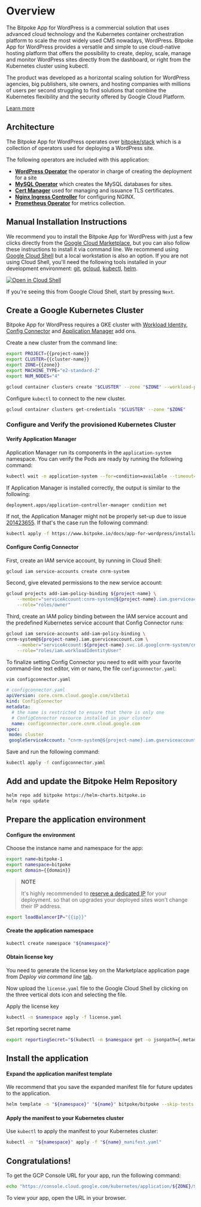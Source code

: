 # Overview
<walkthrough-tutorial-duration duration="15"></walkthrough-tutorial-duration>

The Bitpoke App for WordPress is a commercial solution that uses advanced cloud technology and the Kubernetes container orchestration platform to scale the most widely used CMS nowadays, WordPress. Bitpoke App for WordPress provides a versatile and simple to use cloud-native hosting platform that offers the possibility to create, deploy, scale, manage and monitor WordPress sites directly from the dashboard, or right from the Kubernetes cluster using kubectl.

The product was developed as a horizontal scaling solution for WordPress agencies, big publishers, site owners, and hosting companies with millions of users per second struggling to find solutions that combine the Kubernetes flexibility and the security offered by Google Cloud Platform.

[Learn more](https://www.bitpoke.io/wordpress/)

## Architecture

The Bitpoke App for WordPress operates over [bitpoke/stack](https://github.com/bitpoke/stack) which is
a collection of operators used for deploying a WordPress site.

The following operators are included with this application:
 * [**WordPress Operator**](https://github.com/bitpoke/wordpress-operator) the operator in charge
   of creating the deployment for a site
 * [**MySQL Operator**](https://github.com/bitpoke/mysql-operator) which creates the MySQL
   databases for sites.
 * [**Cert Manager**](https://github.com/jetstack/cert-manager) used for managing and issuance TLS
   certificates.
 * [**Nginx Ingress Controller**](https://github.com/kubernetes/ingress-nginx) for configuring NGINX.
 * [**Prometheus Operator**](https://github.com/prometheus-operator/prometheus-operator) for metrics collection.

## Manual Installation Instructions

We recommend you to install the Bitpoke App for WordPress with just a few clicks directly from the [Google Cloud Marketplace](https://console.cloud.google.com/marketplace/product/press-labs-public/presslabs-dashboard), but you can also follow these instructions to install it via command line. We recommend using [Google Cloud Shell](https://ssh.cloud.google.com/?cloudshell_git_repo=https://github.com/bitpoke/bitpoke-gcp-marketplace&cloudshell_git_branch=release-1.8&cloudshell_tutorial=README.md&shellonly=true) but a local workstation is also an option. 
If you are not using Cloud Shell, you'll need the following tools installed in your development environment: [git](https://git-scm.com/book/en/v2/Getting-Started-Installing-Git), [gcloud](https://cloud.google.com/sdk/gcloud/), [kubectl](https://kubernetes.io/docs/reference/kubectl/overview/), [helm](https://helm.sh/docs/intro/quickstart/).

[![Open in Cloud Shell](http://gstatic.com/cloudssh/images/open-btn.svg)](https://ssh.cloud.google.com/?cloudshell_git_repo=https://github.com/bitpoke/bitpoke-gcp-marketplace&cloudshell_git_branch=release-1.8&cloudshell_tutorial=README.md&shellonly=true)

If you're seeing this from Google Cloud Shell, start by pressing `Next`.

## Create a Google Kubernetes Cluster

Bitpoke App for WordPress requires a GKE cluster with [Workload Identity](https://cloud.google.com/kubernetes-engine/docs/how-to/workload-identity), [Config Connector](https://cloud.google.com/config-connector/docs/how-to/install-upgrade-uninstall) and [Application Manager](https://cloud.google.com/kubernetes-engine/docs/how-to/add-on/application-delivery) add ons.

<walkthrough-project-setup></walkthrough-project-setup>
<walkthrough-watcher-constant key="cluster-name" value="bitpoke-1"></walkthrough-watcher-constant>
<walkthrough-watcher-constant key="zone" value="us-west1-a"></walkthrough-watcher-constant>
<walkthrough-watcher-constant key="domain" value="app.mysite.com"></walkthrough-watcher-constant>
<walkthrough-watcher-constant key="ip" value="12.34.56.78"></walkthrough-watcher-constant>


Create a new cluster from the command line:

```sh
export PROJECT={{project-name}}
export CLUSTER={{cluster-name}}
export ZONE={{zone}}
export MACHINE_TYPE="e2-standard-2"
export NUM_NODES="4"
```

```sh
gcloud container clusters create "$CLUSTER" --zone "$ZONE" --workload-pool=$PROJECT.svc.id.goog --addons=ApplicationManager,ConfigConnector,HorizontalPodAutoscaling --machine-type=${MACHINE_TYPE} --num-nodes=${NUM_NODES}
```

Configure `kubectl` to connect to the new cluster.

```sh
gcloud container clusters get-credentials "$CLUSTER" --zone "$ZONE"
```

### Configure and Verify the provisioned Kubernetes Cluster

#### Verify Application Manager

Application Manager run its components in the `application-system` namespace. You can verify the Pods are ready by running the following command:

```sh
kubectl wait -n application-system --for=condition=available --timeout=10s deployment --all
```

If Application Manager is installed correctly, the output is similar to the following:

```terminal
deployment.apps/application-controller-manager condition met
```
If not, the Application Manager might not be properly set-up due to issue [201423655](https://issuetracker.google.com/issues/201423655).
If that's the case run the following command:

```sh
kubectl apply -f https://www.bitpoke.io/docs/app-for-wordpress/installation/kalm-gcp-fix-201423655.yaml
```

#### Configure Config Connector

First, create an IAM service account, by running in Cloud Shell:

```bash
gcloud iam service-accounts create cnrm-system
```

Second, give elevated permissions to the new service account:

```bash
gcloud projects add-iam-policy-binding ${project-name} \
    --member="serviceAccount:cnrm-system@${project-name}.iam.gserviceaccount.com" \
    --role="roles/owner"
```

Third, create an IAM policy binding between the IAM service account and the predefined Kubernetes service account that Config Connector runs:

```bash
gcloud iam service-accounts add-iam-policy-binding \
cnrm-system@${project-name}.iam.gserviceaccount.com \
    --member="serviceAccount:${project-name}.svc.id.goog[cnrm-system/cnrm-controller-manager]" \
    --role="roles/iam.workloadIdentityUser"
```

To finalize setting Config Connector you need to edit with your favorite command-line text editor, vim or nano, the file `configconnector.yaml`:

```sh
vim configconnector.yaml
```

```yaml
# configconnector.yaml
apiVersion: core.cnrm.cloud.google.com/v1beta1
kind: ConfigConnector
metadata:
  # the name is restricted to ensure that there is only one
  # ConfigConnector resource installed in your cluster
  name: configconnector.core.cnrm.cloud.google.com
spec:
 mode: cluster
 googleServiceAccount: "cnrm-system@${project-name}.iam.gserviceaccount.com"
```

Save and run the following command:

```bash
kubectl apply -f configconnector.yaml
```

## Add and update the Bitpoke Helm Repository

```sh
helm repo add bitpoke https://helm-charts.bitpoke.io
helm repo update
```

## Prepare the application environment

#### Configure the environment

Choose the instance name and namespace for the app:

```sh
export name=bitpoke-1
export namespace=bitpoke
export domain={{domain}}
```

> __NOTE__
>
> It's highly recommended to [reserve a dedicated IP](https://cloud.google.com/compute/docs/ip-addresses/reserve-static-external-ip-address) for your deployment. so that on upgrades your deployed sites won't change their IP address.

```sh
export loadBalancerIP="{{ip}}"
```

#### Create the application namespace

```sh
kubectl create namespace "${namespace}"
```

#### Obtain license key

You need to generate the license key on the Marketplace application page from _Deploy via command line_ [tab](https://console.cloud.google.com/marketplace/kubernetes/config/press-labs-public/presslabs-dashboard).

Now upload the `license.yaml` file to the Google Cloud Shell by clicking on the three vertical dots icon and selecting the file.

Apply the license key

```sh
kubectl -n $namespace apply -f license.yaml
```

Set reporting secret name

```sh
export reportingSecret="$(kubectl -n $namespace get -o jsonpath={.metadata.name} -f license.yaml)"
```

## Install the application

#### Expand the application manifest template

We recommend that you save the expanded manifest file for future updates to the application.

```sh
helm template -n "${namespace}" "${name}" bitpoke/bitpoke --skip-tests -f values.yaml --set-string marketplace.loadBalancerIP="${loadBalancerIP}" --set-string marketplace.domain="${domain}" --set-string metering.gcp.secretName="${reportingSecret}" > "${name}_manifest.yaml"
```

#### Apply the manifest to your Kubernetes cluster

Use `kubectl` to apply the manifest to your Kubernetes cluster:

```sh
kubectl -n "${namespace}" apply -f "${name}_manifest.yaml"
```

## Congratulations!

<walkthrough-conclusion-trophy></walkthrough-conclusion-trophy>

To get the GCP Console URL for your app, run the following command:

```sh
echo "https://console.cloud.google.com/kubernetes/application/${ZONE}/${CLUSTER}/${namespace}/${name}"
```

To view your app, open the URL in your browser.
